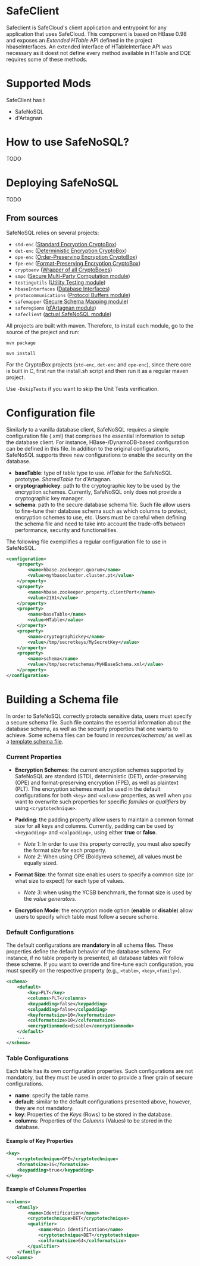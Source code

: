 # SafeClient

Safeclient is SafeCloud's client application and entrypoint for any application that uses SafeCloud.
This component is based on HBase 0.98 and exposes an *Extended HTable* API defined in the project hbaseInterfaces. An
extended interface of HTableInterface API was necessary as it doest not define every method available in HTable and DQE
requires some of these methods.

# Supported Mods

SafeClient has t

- SafeNoSQL
- d'Artagnan



# How to use SafeNoSQL?

TODO



# Deploying SafeNoSQL
TODO

## From sources
SafeNoSQL relies on several projects:

- ```std-enc``` ([Standard Encryption CryptoBox](https://gitlab.lsd.di.uminho.pt/SafeCloud-eu/std-enc))
- ```det-enc``` ([Deterministic Encryption CryptoBox](https://gitlab.lsd.di.uminho.pt/SafeCloud-eu/det-enc))
- ```ope-enc``` ([Order-Preserving Encryption CryptoBox](https://gitlab.lsd.di.uminho.pt/SafeCloud-eu/ope-enc))
- ```fpe-enc``` ([Format-Preserving Encryption CryptoBox](https://gitlab.lsd.di.uminho.pt/SafeCloud-eu/fpe-enc))
- ```cryptoenv``` ([Wrapper of all CryptoBoxes](https://gitlab.lsd.di.uminho.pt/SafeCloud-eu/CryptoEnv))
- ```smpc``` ([Secure Multi-Party Computation module](https://gitlab.lsd.di.uminho.pt/SafeCloud-eu/smpc))
- ```testingutils``` ([Utility Testing module](https://gitlab.lsd.di.uminho.pt/SafeCloud-eu/testingutils))
- ```hbaseInterfaces``` ([Database Interfaces](https://gitlab.lsd.di.uminho.pt/SafeCloud-eu/hbaseInterfaces))
- ```protocommunications``` ([Protocol Buffers module](https://gitlab.lsd.di.uminho.pt/SafeCloud-eu/protocommunication))
- ```safemapper``` ([Secure Schema Mapping module](https://gitlab.lsd.di.uminho.pt/SafeCloud-eu/safemapper))
- ```saferegions``` ([d'Artagnan module](https://gitlab.lsd.di.uminho.pt/SafeCloud-eu/saferegions))
- ```safeclient``` ([actual SafeNoSQL module](https://gitlab.lsd.di.uminho.pt/SafeCloud-eu/safeclient))

All projects are built with maven. Therefore, to install each module, go to the source of the project and run:

    mvn package

    mvn install

For the CryptoBox projects (```std-enc```, ```det-enc``` and ```ope-enc```), since there core is built in C, first run 
the install.sh script and then run it as a regular maven project.

Use ```-DskipTests``` if you want to skip the Unit Tests verification.

# Configuration file
Similarly to a vanilla database client, SafeNoSQL requires a simple configuration file (.xml) that comprises the essential 
information to setup the database client. For instance, HBase-/DynamoDB-based configuration can be defined in this file. 
In addition to the original configurations, SafeNoSQL supports three new configurations to enable the security on the database. 

- **baseTable**: type of table type to use. *HTable* for the SafeNoSQL prototype. *SharedTable* for d'Artagnan.
- **cryptographickey**: path to the cryptographic key to be used by the encryption schemes. Currently, SafeNoSQL only does 
not provide a cryptographic key manager.
- **schema**: path to the secure database schema file. Such file allow users to fine-tune their database schema such as 
which columns to protect, encryption schemes to use, etc. Users must be careful when defining the schema file and need 
to take into account the trade-offs between performance, security and functionalities. 

The following file exemplifies a regular configuration file to use in SafeNoSQL.

```xml
<configuration>
    <property>
        <name>hbase.zookeeper.quorum</name>
        <value>myhbasecluster.cluster.pt</value>
    </property>
    <property>
        <name>hbase.zookeeper.property.clientPort</name>
        <value>2181</value>
    </property>
    <property>
        <name>baseTable</name>
        <value>HTable</value>
    </property>
    <property>
        <name>cryptographickey</name>
        <value>/tmp/secretkeys/MySecretKey</value>
    </property>
    <property>
        <name>schema</name>
        <value>/tmp/secretschemas/MyHBaseSchema.xml</value>
    </property>
</configuration>
```

# Building a Schema file

In order to SafeNoSQL correctly protects sensitive data, users must specify a secure schema file. Such file contains the 
essential information about the database schema, as well as the security properties that one wants to achieve. 
Some schema files can be found in *resources/schemas/* as well as a [template schema file](src/main/resources/schemas/template.xml).

### Current Properties
- **Encryption Schemes**: the current encryption schemes supported by SafeNoSQL are standard (STD), deterministic (DET), 
order-preserving (OPE) and format-preserving encryption (FPE), as well as plaintext (PLT). The encryption schemes must be 
used in the default configurations for both ```<key>``` and ```<column>``` properties, as well when you want to 
overwrite such properties for specific *families* or *qualifiers* by using ```<cryptotechnique>```.

- **Padding**: the padding property allow users to maintain a common format size for all keys and columns. Currently, 
padding can be used by ```<keypadding>``` and ```<colpadding>```, using either **true** or **false**. 
    - *Note 1*: In order to use this property correctly, you must also specify the format size for each property. 
    - *Note 2*: When using OPE (Boldyreva scheme), all values must be equally sized.

- **Format Size**: the format size enables users to specify a common size (or what size to expect) for each type of values.
    - *Note 3*: when using the YCSB benchmark, the format size is used by the *value generators*.

- **Encryption Mode**: the encryption mode option (**enable** or **disable**) allow users to specify which table must 
follow a secure scheme. 

### Default Configurations
The default configurations are __**mandatory**__ in all schema files. These properties define the default behavior of the 
database schema. For instance, if no table property is presented, all database tables will follow these scheme. If you 
want to override and fine-tune each configuration, you must specify on the respective property (e.g., ```<table>```, 
```<key>```,```<family>```).

```xml
<schema>
    <default>
        <key>PLT</key>
        <columns>PLT</columns>
        <keypadding>false</keypadding>
        <colpadding>false</colpadding>
        <keyformatsize>10</keyformatsize>
        <colformatsize>10</colformatsize>
        <encryptionmode>disable</encryptionmode>
    </default>
    ...
</schema>
```
 
### Table Configurations
Each table has its own configuration properties. Such configurations are not mandatory, but they must be used in order to 
provide a finer grain of secure configurations.

- **name**: specify the table name.
- **default**: similar to the default configurations presented above, however, they are not mandatory.
- **key**: Properties of the *Keys* (Rows) to be stored in the database. 
- **columns**: Properties of the *Columns* (Values) to be stored in the database.

#### Example of Key Properties

```xml
<key>
    <cryptotechnique>OPE</cryptotechnique>
    <formatsize>16</formatsize>
    <keypadding>true</keypadding>
</key>
```

#### Example of Columns Properties
```xml
<columns>
    <family>
        <name>Identification</name>
        <cryptotechnique>DET</cryptotechnique>
        <qualifier>
            <name>Main Identification</name>
            <cryptotechnique>DET</cryptotechnique>
            <colformatsize>64</colformatsize>
        </qualifier>
    </family>
</columns>    
```

# 
